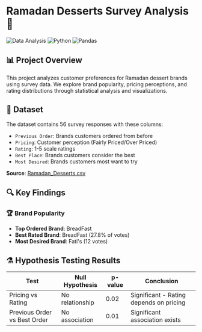 
# Ramadan Desserts Survey Analysis 🍮

![Data Analysis](https://img.shields.io/badge/Data-Analysis-blue)
![Python](https://img.shields.io/badge/Python-3.12-green)
![Pandas](https://img.shields.io/badge/Pandas-1.3+-orange)

## 📊 Project Overview
This project analyzes customer preferences for Ramadan dessert brands using survey data. We explore brand popularity, pricing perceptions, and rating distributions through statistical analysis and visualizations.

## 📂 Dataset
The dataset contains 56 survey responses with these columns:
- `Previous Order`: Brands customers ordered from before
- `Pricing`: Customer perception (Fairly Priced/Over Priced)
- `Rating`: 1-5 scale ratings
- `Best Place`: Brands customers consider the best
- `Most Desired`: Brands customers most want to try

**Source**: [Ramadan_Desserts.csv](https://raw.githubusercontent.com/Patrickboules/ramadan-desserts-survey-analysis/main/Ramadan_Desserts.csv)

## 🔍 Key Findings

### 🏆 Brand Popularity
- **Top Ordered Brand**: BreadFast
- **Best Rated Brand**: BreadFast (27.8% of votes)
- **Most Desired Brand**: Fati's (12 votes)

## ⚗️ Hypothesis Testing Results

| Test | Null Hypothesis | p-value | Conclusion |
|------|-----------------|---------|------------|
| Pricing vs Rating | No relationship | 0.02 | Significant - Rating depends on pricing |
| Previous Order vs Best Order | No association | 0.01 | Significant association exists |


